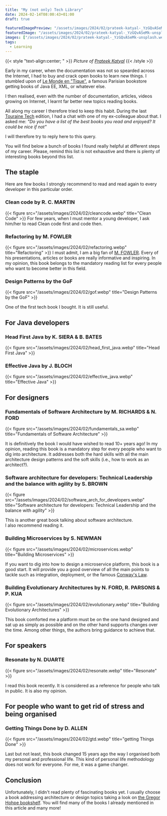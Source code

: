 ```yaml
---
title: "My (not only) Tech Library"
date: 2024-02-14T08:00:43+01:00
draft: true
  
featuredImagePreview: "/assets/images/2024/02/prateek-katyal-_YzGQvASeMk-unsplash.webp"
featuredImage: "/assets/images/2024/02/prateek-katyal-_YzGQvASeMk-unsplash.webp"
images: ["/assets/images/2024/02/prateek-katyal-_YzGQvASeMk-unsplash.webp"]
tags:
  - Learning
---
```


{{< style "text-align:center; " >}}
_Picture of [Prateek Katyal](https://unsplash.com/fr/@prateekkatyal?utm_content=creditCopyText&utm_medium=referral&utm_source=unsplash)_
{{< /style >}}

Early in my career, when the documentation was not so spearded across the Internet, I had to buy and crack open books to learn new things.
I stumbled upon of [Le Monde en "Tique"](https://ilibrairie.fr/75/paris/le-monde-en-tique-1zu), a famous Parisian bookstore getting books of Java EE, XML, or whatever else.

I then realised, even with the number of documentation, articles, videos growing on Internet, I learnt far better new topics reading books.

All along my career I therefore tried to keep this habit.
During the last [Touraine Tech](https://touraine.tech/) edition, I had a chat with one of my ex-colleague about that. 
I asked me: _"Do you have a list of the best books you read and enjoyed? It could be nice if not"_ 

I will therefore try to reply here to this query.

You will find below a bunch of books I found really helpful at different steps of my career.
Please, remind this list is not exhaustive and there is plenty of interesting books beyond this list.

## The staple
Here are few books I strongly recommend to read and read again to every developer in this particular order.

### Clean code by R. C. MARTIN
{{< figure src="/assets/images/2024/02/cleancode.webp" title="Clean Code" >}}
For few years, when I must mentor a young developer, I ask him/her to read Clean code first and code then.

### Refactoring by M. FOWLER
{{< figure src="/assets/images/2024/02/refactoring.webp" title="Refactoring" >}}
I must admit, I am a big fan of [M. FOWLER](https://martinfowler.com/). 
Every of his presentations, articles or books are really informative and inspiring.
In my opinion, this book belongs to the mandatory reading list for every people who want to become better in this field.

### Design Patterns by the GoF
{{< figure src="/assets/images/2024/02/gof.webp" title="Design Patterns by the GoF" >}}

One of the first tech book I bought. 
It is still useful.

## For Java developers
### Head First Java by K. SIERA & B. BATES
{{< figure src="/assets/images/2024/02/head_first_java.webp" title="Head First Java" >}}

### Effective Java by J. BLOCH
{{< figure src="/assets/images/2024/02/effective_java.webp" title="Effective Java" >}}

## For designers
### Fundamentals of Software Architecture by M. RICHARDS & N. FORD
{{< figure src="/assets/images/2024/02/fundamentals_sa.webp" title="Fundamentals of Software Architecture" >}}

It is definitively the book I would have wished to read 10+ years ago!
In my opinion, reading this book is a mandatory step for every people who want to dig into architecture. 
It addresses both the hard skills with all the main architecture design patterns and the soft skills (i.e., how to work as an architect?). 

### Software architecture for developers: Technical Leadership and the balance with agility by S. BROWN
{{< figure src="/assets/images/2024/02/software_arch_for_developers.webp" title="Software architecture for developers: Technical Leadership and the balance with agility" >}}

This is another great book talking about software architecture.  
I also recommend reading it.

### Building Microservices by S. NEWMAN
{{< figure src="/assets/images/2024/02/microservices.webp" title="Building Microservices" >}}

If you want to dig into how to design a microservice platform, this book is a good start.
It will provide you a good overview of all the main points to tackle such as integration, deployment, or the famous [Conway's Law](https://en.wikipedia.org/wiki/Conway%27s_law).

### Building Evolutionary Architectures by N. FORD, R. PARSONS & P. KUA
{{< figure src="/assets/images/2024/02/evolutionary.webp" title="Building Evolutionary Architectures" >}}

This book comforted me a platform must be on the one hand designed and sat up as simply as possible and on the other hand supports changes over the time.
Among other things, the authors bring guidance to achieve that.

## For speakers
### Resonate by N. DUARTE
{{< figure src="/assets/images/2024/02/resonate.webp" title="Resonate" >}}

I read this book recently. 
It is considered as a reference for people who talk in public. 
It is also my opinion.

## For people who want to get rid of stress and being organised
### Getting Things Done by D. ALLEN
{{< figure src="/assets/images/2024/02/gtd.webp" title="getting Things Done" >}}

Last but not least, this book changed 15 years ago the way I organised both my personal and professional life. 
This kind of personal life methodology does not work for everyone.
For me, it was a game changer.

## Conclusion
Unfortunately, I didn't read plenty of fascinating books yet.
I usually choose a book addressing architecture or design topics taking a look on [the Gregor Hohpe bookshelf](https://architectelevator.com/architecture/architect-bookshelf/).
You will find many of the books I already mentioned in this article and many more!
